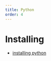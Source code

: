 ```yaml
---
title: Python
order: 4
---
```


# Installing
 
* [installing python](/bashing/posts/install-python-ubunu)